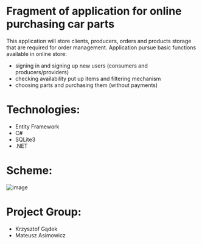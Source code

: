 # Fragment of application for online purchasing car parts
This application will store clients, producers, orders and products storage that are required for order management. Application pursue basic functions available in online store:
- signing in and signing up new users (consumers and producers/providers)
- checking availability put up items and filtering mechanism
- choosing parts and purchasing them (without payments)


# Technologies:
  - Entity Framework
  - C#
  - SQLite3
  - .NET

# Scheme:
![image](https://user-images.githubusercontent.com/58474974/121442113-4af2df00-c98b-11eb-9c85-a0e477cb01d4.png)

# Project Group:
  - Krzysztof Gądek
  - Mateusz Asimowicz

